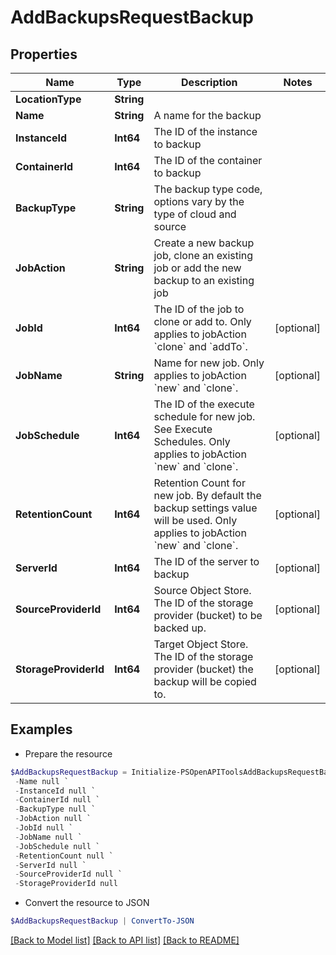 # AddBackupsRequestBackup
## Properties

Name | Type | Description | Notes
------------ | ------------- | ------------- | -------------
**LocationType** | **String** |  | 
**Name** | **String** | A name for the backup | 
**InstanceId** | **Int64** | The ID of the instance to backup | 
**ContainerId** | **Int64** | The ID of the container to backup | 
**BackupType** | **String** | The backup type code, options vary by the type of cloud and source | 
**JobAction** | **String** | Create a new backup job, clone an existing job or add the new backup to an existing job | 
**JobId** | **Int64** | The ID of the job to clone or add to. Only applies to jobAction &#x60;clone&#x60; and &#x60;addTo&#x60;. | [optional] 
**JobName** | **String** | Name for new job. Only applies to jobAction &#x60;new&#x60; and &#x60;clone&#x60;. | [optional] 
**JobSchedule** | **Int64** | The ID of the execute schedule for new job. See Execute Schedules. Only applies to jobAction &#x60;new&#x60; and &#x60;clone&#x60;. | [optional] 
**RetentionCount** | **Int64** | Retention Count for new job. By default the backup settings value will be used. Only applies to jobAction &#x60;new&#x60; and &#x60;clone&#x60;. | [optional] 
**ServerId** | **Int64** | The ID of the server to backup | [optional] 
**SourceProviderId** | **Int64** | Source Object Store. The ID of the storage provider (bucket) to be backed up. | [optional] 
**StorageProviderId** | **Int64** | Target Object Store. The ID of the storage provider (bucket) the backup will be copied to. | [optional] 

## Examples

- Prepare the resource
```powershell
$AddBackupsRequestBackup = Initialize-PSOpenAPIToolsAddBackupsRequestBackup  -LocationType null `
 -Name null `
 -InstanceId null `
 -ContainerId null `
 -BackupType null `
 -JobAction null `
 -JobId null `
 -JobName null `
 -JobSchedule null `
 -RetentionCount null `
 -ServerId null `
 -SourceProviderId null `
 -StorageProviderId null
```

- Convert the resource to JSON
```powershell
$AddBackupsRequestBackup | ConvertTo-JSON
```

[[Back to Model list]](../README.md#documentation-for-models) [[Back to API list]](../README.md#documentation-for-api-endpoints) [[Back to README]](../README.md)

